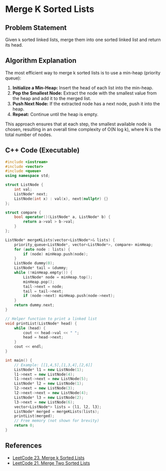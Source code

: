 # Merge K Sorted Lists

## Problem Statement

Given `k` sorted linked lists, merge them into one sorted linked list and return its head.

## Algorithm Explanation

The most efficient way to merge k sorted lists is to use a min-heap (priority queue):

1. **Initialize a Min-Heap:** Insert the head of each list into the min-heap.
2. **Pop the Smallest Node:** Extract the node with the smallest value from the heap and add it to the merged list.
3. **Push Next Node:** If the extracted node has a next node, push it into the heap.
4. **Repeat:** Continue until the heap is empty.

This approach ensures that at each step, the smallest available node is chosen, resulting in an overall time complexity of O(N log k), where N is the total number of nodes.

## C++ Code (Executable)

```cpp
#include <iostream>
#include <vector>
#include <queue>
using namespace std;

struct ListNode {
    int val;
    ListNode* next;
    ListNode(int x) : val(x), next(nullptr) {}
};

struct compare {
    bool operator()(ListNode* a, ListNode* b) {
        return a->val > b->val;
    }
};

ListNode* mergeKLists(vector<ListNode*>& lists) {
    priority_queue<ListNode*, vector<ListNode*>, compare> minHeap;
    for (auto node : lists) {
        if (node) minHeap.push(node);
    }
    ListNode dummy(0);
    ListNode* tail = &dummy;
    while (!minHeap.empty()) {
        ListNode* node = minHeap.top();
        minHeap.pop();
        tail->next = node;
        tail = tail->next;
        if (node->next) minHeap.push(node->next);
    }
    return dummy.next;
}

// Helper function to print a linked list
void printList(ListNode* head) {
    while (head) {
        cout << head->val << " ";
        head = head->next;
    }
    cout << endl;
}

int main() {
    // Example: [[1,4,5],[1,3,4],[2,6]]
    ListNode* l1 = new ListNode(1);
    l1->next = new ListNode(4);
    l1->next->next = new ListNode(5);
    ListNode* l2 = new ListNode(1);
    l2->next = new ListNode(3);
    l2->next->next = new ListNode(4);
    ListNode* l3 = new ListNode(2);
    l3->next = new ListNode(6);
    vector<ListNode*> lists = {l1, l2, l3};
    ListNode* merged = mergeKLists(lists);
    printList(merged);
    // Free memory (not shown for brevity)
    return 0;
}
```

## References

- [LeetCode 23. Merge k Sorted Lists](https://leetcode.com/problems/merge-k-sorted-lists/)
- [LeetCode 21. Merge Two Sorted Lists](https://leetcode.com/problems/merge-two-sorted-lists/)

